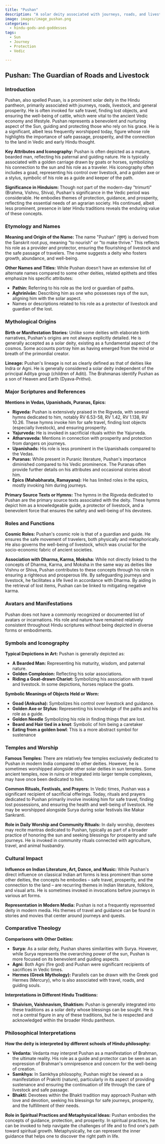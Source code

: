 ```yaml
---
title: "Pushan"
description: "A solar deity associated with journeys, roads, and livestock."
image: images/image_pushan.png
categories:
  - hindu-gods-and-goddesses
tags:
  - Sun
  - Journey
  - Protection
  - Vedic

---
```


## Pushan: The Guardian of Roads and Livestock

### Introduction

Pushan, also spelled Pusan, is a prominent solar deity in the Hindu pantheon, primarily associated with journeys, roads, livestock, and general prosperity. He is often invoked for safe travel, finding lost objects, and ensuring the well-being of cattle, which were vital to the ancient Vedic economy and lifestyle. Pushan represents a benevolent and nurturing aspect of the Sun, guiding and protecting those who rely on his grace. He is a significant, albeit less frequently worshipped today, figure whose role highlights the importance of safe passage, prosperity, and the connection to the land in Vedic and early Hindu thought.

**Key Attributes and Iconography:** Pushan is often depicted as a mature, bearded man, reflecting his paternal and guiding nature. He is typically associated with a golden carriage drawn by goats or horses, symbolizing his connection to the sun and his role as a traveler. His iconography often includes a goad, representing his control over livestock, and a golden axe or a stylus, symbolic of his role as a guide and keeper of the path.

**Significance in Hinduism:** Though not part of the modern-day "trimurti" (Brahma, Vishnu, Shiva), Pushan's significance in the Vedic period was considerable. He embodies themes of protection, guidance, and prosperity, reflecting the essential needs of an agrarian society. His continued, albeit less prominent, presence in later Hindu traditions reveals the enduring value of these concepts.

###  Etymology and Names

**Meaning and Origin of the Name:** The name "Pushan" (पूषन्) is derived from the Sanskrit root *puṣ*, meaning "to nourish" or "to make thrive." This reflects his role as a provider and protector, ensuring the flourishing of livestock and the safe passage of travelers. The name suggests a deity who fosters growth, abundance, and well-being.

**Other Names and Titles:** While Pushan doesn't have an extensive list of alternate names compared to some other deities, related epithets and titles emphasize his specific attributes:

*   **Pathin:** Referring to his role as the lord or guardian of paths.
*   **Aghrinīvān:** Describing him as one who possesses rays of the sun, aligning him with the solar aspect.
*   Names or descriptions related to his role as a protector of livestock and guardian of the lost.

###  Mythological Origins

**Birth or Manifestation Stories:** Unlike some deities with elaborate birth narratives, Pushan's origins are not always explicitly detailed. He is generally accepted as a solar deity, existing as a fundamental aspect of the cosmos. Some accounts portray him as having emerged from the mind or breath of the primordial creator.

**Lineage:** Pushan's lineage is not as clearly defined as that of deities like Indra or Agni. He is generally considered a solar deity independent of the principal Aditya group (children of Aditi). The Brahmanas identify Pushan as a son of Heaven and Earth (Dyava-Prithvi).

###  Major Scriptures and References

**Mentions in Vedas, Upanishads, Puranas, Epics:**

*   **Rigveda:** Pushan is extensively praised in the Rigveda, with several hymns dedicated to him, notably RV 6.53-58, RV 1.42, RV 1.138, RV 10.26. These hymns invoke him for safe travel, finding lost objects (especially livestock), and ensuring prosperity.
*   **Yajurveda:** He is invoked in sacrificial rituals within the Yajurveda.
*   **Atharvaveda:** Mentions in connection with prosperity and protection from dangers on journeys.
*   **Upanishads:** His role is less prominent in the Upanishads compared to the Vedas.
*   **Puranas:** While present in Puranic literature, Pushan's importance diminished compared to his Vedic prominence. The Puranas often provide further details on his attributes and occasional stories about him.
*   **Epics (Mahabharata, Ramayana):** He has limited roles in the epics, mostly invoking him during journeys.

**Primary Source Texts or Hymns:** The hymns in the Rigveda dedicated to Pushan are the primary source texts associated with the deity. These hymns depict him as a knowledgeable guide, a protector of livestock, and a benevolent force that ensures the safety and well-being of his devotees.

###  Roles and Functions

**Cosmic Roles:** Pushan's cosmic role is that of a guardian and guide. He ensures the safe movement of travelers, both physically and metaphorically. He also governs the well-being of livestock, which was crucial for the socio-economic fabric of ancient societies.

**Association with Dharma, Karma, Moksha:** While not directly linked to the concepts of Dharma, Karma, and Moksha in the same way as deities like Vishnu or Shiva, Pushan contributes to these concepts through his role in ensuring a righteous and prosperous life. By safeguarding journeys and livestock, he facilitates a life lived in accordance with Dharma. By aiding in the retrieval of lost items, Pushan can be linked to mitigating negative karma.

###  Avatars and Manifestations

Pushan does not have a commonly recognized or documented list of avatars or incarnations. His role and nature have remained relatively consistent throughout Hindu scriptures without being depicted in diverse forms or embodiments.

###  Symbols and Iconography

**Typical Depictions in Art:** Pushan is generally depicted as:

*   **A Bearded Man:** Representing his maturity, wisdom, and paternal nature.
*   **Golden Complexion:** Reflecting his solar associations.
*   **Riding a Goat-drawn Chariot:** Symbolizing his association with travel and livestock. In some depictions, horses replace the goats.

**Symbolic Meanings of Objects Held or Worn:**

*   **Goad (Ankusha):** Symbolizes his control over livestock and guidance.
*   **Golden Axe or Stylus:** Representing his knowledge of the paths and his role as a guide.
*   **Golden Needle** Symbolizing his role in finding things that are lost.
*   **Beard and Hair tied in a knot**: Symbolic of him being a caretaker
*   **Eating from a golden bowl**: This is a more abstract symbol for sustenance

###  Temples and Worship

**Famous Temples:** There are relatively few temples exclusively dedicated to Pushan in modern India compared to other deities. However, he is sometimes worshipped alongside other solar deities in sun temples. Some ancient temples, now in ruins or integrated into larger temple complexes, may have once been dedicated to him.

**Common Rituals, Festivals, and Prayers:** In Vedic times, Pushan was a significant recipient of sacrificial offerings. Today, rituals and prayers dedicated to Pushan primarily involve invoking him for safe travel, finding lost possessions, and ensuring the health and well-being of livestock. He may be worshipped alongside Surya during solar festivals like Makar Sankranti.

**Role in Daily Worship and Community Rituals:** In daily worship, devotees may recite mantras dedicated to Pushan, typically as part of a broader practice of honoring the sun and seeking blessings for prosperity and safe journeys. He is invoked in community rituals connected with agriculture, travel, and animal husbandry.

###  Cultural Impact

**Influence on Indian Literature, Art, Dance, and Music:** While Pushan's direct influence on classical Indian art forms is less prominent than some other deities, the concepts he embodies – safe travel, prosperity, and the connection to the land – are recurring themes in Indian literature, folklore, and visual arts. He is sometimes invoked in invocations before journeys in various art forms.

**Representation in Modern Media:** Pushan is not a frequently represented deity in modern media. His themes of travel and guidance can be found in stories and movies that center around journeys and quests.

###  Comparative Theology

**Comparisons with Other Deities:**

*   **Surya:** As a solar deity, Pushan shares similarities with Surya. However, while Surya represents the overarching power of the sun, Pushan is more focused on its benevolent and guiding aspects.
*   **Agni:** Both Agni (fire god) and Pushan were significant recipients of sacrifices in Vedic times.
*   **Hermes (Greek Mythology):** Parallels can be drawn with the Greek god Hermes (Mercury), who is also associated with travel, roads, and guiding souls.

**Interpretations in Different Hindu Traditions:**

*   **Shaivism, Vaishnavism, Shaktism:** Pushan is generally integrated into these traditions as a solar deity whose blessings can be sought. He is not a central figure in any of these traditions, but he is respected and acknowledged within the broader Hindu pantheon.

###  Philosophical Interpretations

**How the deity is interpreted by different schools of Hindu philosophy:**

*   **Vedanta:** Vedanta may interpret Pushan as a manifestation of Brahman, the ultimate reality. His role as a guide and protector can be seen as an expression of Brahman's omnipresence and concern for the well-being of creation.
*   **Samkhya:** In Samkhya philosophy, Pushan might be viewed as a manifestation of Prakriti (nature), particularly in its aspect of providing sustenance and ensuring the continuation of life through the care of livestock and safe passage.
*   **Bhakti:** Devotees within the Bhakti tradition may approach Pushan with love and devotion, seeking his blessings for safe journeys, prosperity, and the fulfillment of their needs.

**Role in Spiritual Practices and Metaphysical Ideas:** Pushan embodies the concepts of guidance, protection, and prosperity. In spiritual practices, he can be invoked to help navigate the challenges of life and to find one's path toward spiritual growth. Metaphysically, he can represent the inner guidance that helps one to discover the right path in life.


